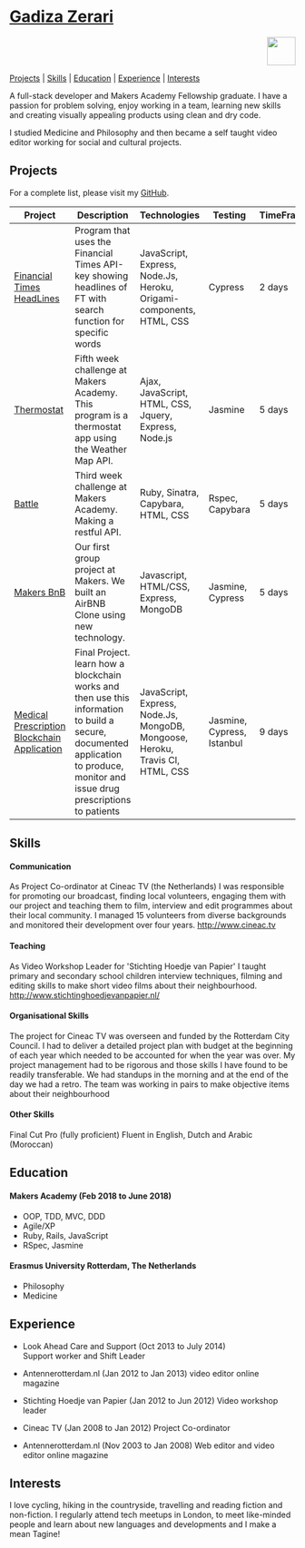 # [Gadiza Zerari](mailto:gadizaz@hotmail.com)

<p align="right">
<a href="https://www.linkedin.com/in/gadiza-zerari-55010259/"><img src="https://user-images.githubusercontent.com/33194929/43586078-94213978-965e-11e8-8372-e4308985f9d0.png" width="50"></a>
</p>

[Projects](#projects) | [Skills](#skills) | [Education](#education) | [Experience](#experience) | [Interests](#interests)

A full-stack developer and Makers Academy Fellowship graduate.
I have a passion for problem solving, enjoy working in a team, learning new skills and creating visually appealing products using clean and dry code.

I studied Medicine and Philosophy and then became a self taught video editor working for social
and cultural projects.

## Projects

For a complete list, please visit my [GitHub](https://github.com/zerga9?tab=repositories).

| Project                                                                                     | Description                                                                                                                                                                      | Technologies                                                                  | Testing                    | TimeFrame |
| ------------------------------------------------------------------------------------------- | -------------------------------------------------------------------------------------------------------------------------------------------------------------------------------- | ----------------------------------------------------------------------------- | -------------------------- | --------- |
| [Financial Times HeadLines](https://github.com/zerga9/FT-HeadLines)                         | Program that uses the Financial Times API-key showing headlines of FT with search function for specific words                                                                    | JavaScript, Express, Node.Js, Heroku, Origami-components, HTML, CSS           | Cypress                    | 2 days    |
| [Thermostat](https://github.com/zerga9/thermostat-js)                                       | Fifth week challenge at Makers Academy. This program is a thermostat app using the Weather Map API.                                                                              | Ajax, JavaScript, HTML, CSS, Jquery, Express, Node.js                         | Jasmine                    | 5 days    |
| [Battle](https://github.com/zerga9/battle)                                                  | Third week challenge at Makers Academy. Making a restful API.                                                                                                                    | Ruby, Sinatra, Capybara, HTML, CSS                                            | Rspec, Capybara            | 5 days    |
| [Makers BnB ](https://github.com/zerga9/makersbnb)                                          | Our first group project at Makers. We built an AirBNB Clone using new technology.                                                                                                | Javascript, HTML/CSS, Express, MongoDB                                        | Jasmine, Cypress           | 5 days    |
| [Medical Prescription Blockchain Application](https://github.com/zerga9/blockchain_project) | Final Project. learn how a blockchain works and then use this information to build a secure, documented application to produce, monitor and issue drug prescriptions to patients | JavaScript, Express, Node.Js, MongoDB, Mongoose, Heroku, Travis CI, HTML, CSS | Jasmine, Cypress, Istanbul | 9 days    |

## Skills

#### Communication

As Project Co-ordinator at Cineac TV (the Netherlands) I was responsible for promoting our broadcast, finding local volunteers, engaging them with our project and teaching them to film, interview and edit programmes about their local community. I managed 15 volunteers from diverse backgrounds and monitored their development over four years. http://www.cineac.tv

#### Teaching

As Video Workshop Leader for 'Stichting Hoedje van Papier' I taught primary and secondary school children interview techniques, filming and editing skills to make short video films about their neighbourhood. http://www.stichtinghoedjevanpapier.nl/

#### Organisational Skills

The project for Cineac TV was overseen and funded by the Rotterdam City Council. I had to deliver a detailed project plan with budget at the beginning of each year which needed to be accounted for when the year was over. My project management had to be rigorous and those skills I have found to be readily transferable.
We had standups in the morning and at the end of the day we had a retro. The team was working in pairs to make objective items about their neighbourhood

#### Other Skills

Final Cut Pro (fully proficient)
Fluent in English, Dutch and Arabic (Moroccan)

## Education

#### Makers Academy (Feb 2018 to June 2018)

- OOP, TDD, MVC, DDD
- Agile/XP
- Ruby, Rails, JavaScript
- RSpec, Jasmine

#### Erasmus University Rotterdam, The Netherlands

- Philosophy
- Medicine

## Experience

- Look Ahead Care and Support (Oct 2013 to July 2014)  
  Support worker and Shift Leader

- Antennerotterdam.nl (Jan 2012 to Jan 2013)
  video editor online magazine

- Stichting Hoedje van Papier (Jan 2012 to Jun 2012)
  Video workshop leader

- Cineac TV (Jan 2008 to Jan 2012)
  Project Co-ordinator

- Antennerotterdam.nl (Nov 2003 to Jan 2008)
  Web editor and video editor online magazine

## Interests

I love cycling, hiking in the countryside, travelling and reading fiction and non-fiction. I regularly attend tech meetups in London, to meet like-minded people and learn about new languages and developments and I make a mean Tagine!
